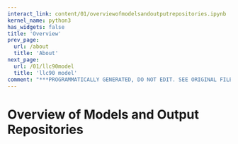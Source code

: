 ```yaml
---
interact_link: content/01/overviewofmodelsandoutputrepositories.ipynb
kernel_name: python3
has_widgets: false
title: 'Overview'
prev_page:
  url: /about
  title: 'About'
next_page:
  url: /01/llc90model
  title: 'llc90 model'
comment: "***PROGRAMMATICALLY GENERATED, DO NOT EDIT. SEE ORIGINAL FILES IN /content***"
---
```



# Overview of Models and Output Repositories

